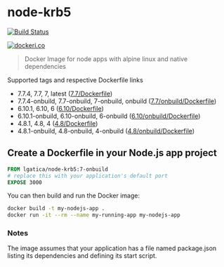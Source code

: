 # node-krb5

[![Build Status](https://travis-ci.org/lgaticaq/node-krb5.svg?branch=master)](https://travis-ci.org/lgaticaq/node-krb5)

[![dockeri.co](http://dockeri.co/image/lgatica/node-krb5)](https://hub.docker.com/r/lgatica/node-krb5/)

> Docker Image for node apps with alpine linux and native dependencies

Supported tags and respective Dockerfile links

- 7.7.4, 7.7, 7, latest ([7.7/Dockerfile](https://github.com/lgaticaq/node-krb5/blob/master/7.7.4/Dockerfile))
- 7.7.4-onbuild, 7.7-onbuild, 7-onbuild, onbuild ([7.7/onbuild/Dockerfile](https://github.com/lgaticaq/node-krb5/blob/master/7.7.4/onbuild/Dockerfile))
- 6.10.1, 6.10, 6 ([6.10/Dockerfile](https://github.com/lgaticaq/node-krb5/blob/master/6.10.1/Dockerfile))
- 6.10.1-onbuild, 6.10-onbuild, 6-onbuild ([6.10/onbuild/Dockerfile](https://github.com/lgaticaq/node-krb5/blob/master/6.10.1/onbuild/Dockerfile))
- 4.8.1, 4.8, 4 ([4.8/Dockerfile](https://github.com/lgaticaq/node-krb5/blob/master/4.8.1/Dockerfile))
- 4.8.1-onbuild, 4.8-onbuild, 4-onbuild ([4.8/onbuild/Dockerfile](https://github.com/lgaticaq/node-krb5/blob/master/4.8.1/onbuild/Dockerfile))

## Create a Dockerfile in your Node.js app project
```dockerfile
FROM lgatica/node-krb5:7-onbuild
# replace this with your application's default port
EXPOSE 3000
```

You can then build and run the Docker image:

```bash
docker build -t my-nodejs-app .
docker run -it --rm --name my-running-app my-nodejs-app
```

### Notes
The image assumes that your application has a file named package.json listing its dependencies and defining its start script.
